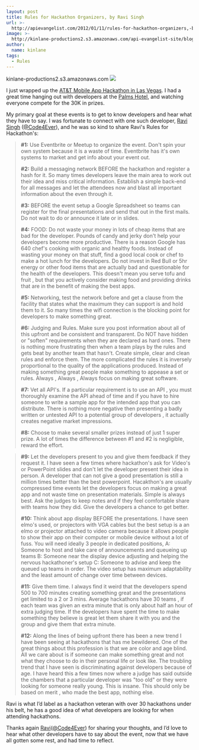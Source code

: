 ```yaml
---
layout: post
title: Rules for Hackathon Organizers, by Ravi Singh
url: >-
  http://apievangelist.com/2012/01/11/rules-for-hackathon-organizers,-by-ravi-singh/
image: >-
  http://kinlane-productions2.s3.amazonaws.com/api-evangelist-site/blog/tag-cloud-hackathon.png
author:
  name: kinlane
tags:
  - Rules
---
```

kinlane-productions2.s3.amazonaws.com [![](http://kinlane-productions.s3.amazonaws.com/api-evangelist/tag-cloud-hackathon.png)](http://www.hackweekends.com "Hackathon")

I just wrapped up the [AT&T Mobile App Hackathon in Las Vegas](/events/att_mobile_app_hackathon_las_vegas.php "AT&T Mobile Hackathon in Las Vegas"). I had a great time hanging out with developers at the [Palms Hotel](http://www.palms.com/ "Palms Hotel"), and watching everyone compete for the 30K in prizes.

My primary goal at these events is to get to know developers and hear what they have to say. I was fortunate to connect with one such developer, [Ravi Singh](https://twitter.com/#!/code4ever "@Code4Ever") ([@Code4Ever](https://twitter.com/#!/code4ever "@Code4Ever")), and he was so kind to share Ravi's Rules for Hackathon's:

> **#1:** Use Eventbrite or Meetup to organize the event. Don't spin your own system because it is a waste of time. Eventbrite has it's own systems to market and get info about your event out.  
>   
> **#2:** Build a messaging network BEFORE the hackathon and register a hash for it. So many times developers leave the main area to work out their idea and miss critical information. Establish a simple back-end for all messages and let the attendees now and blast all important information about the even through it.  
>   
> **#3:** BEFORE the event setup a Google Spreadsheet so teams can register for the final presentations and send that out in the first mails. Do not wait to do or announce it late or in slides.  
>   
> **#4:** FOOD: Do not waste your money in lots of cheap items that are bad for the developer. Pounds of candy and jerky don't help your developers become more productive. There is a reason Google has 640 chef's cooking with organic and healthy foods. Instead of wasting your money on that stuff, find a good local cook or chef to make a hot lunch for the developers. Do not invest in Red Bull or 5hr energy or other food items that are actually bad and questionable for the health of the developers. This doesn't mean you serve tofu and fruit , but that you actively consider making food and providing drinks that are in the benefit of making the best apps.  
>   
> **#5:** Networking, test the network before and get a clause from the facility that states what the maximum they can support is and hold them to it. So many times the wifi connection is the blocking point for developers to make something great.  
>   
> **#6:** Judging and Rules. Make sure you post information about all of this upfront and be consistent and transparent. Do NOT have hidden or "soften" requirements when they are declared as hard ones. There is nothing more frustrating then when a team plays by the rules and gets beat by another team that hasn't. Create simple, clear and clean rules and enforce them. The more complicated the rules it is inversely proportional to the quality of the applications produced. Instead of making something great people make something to appease a set or rules. Always , Always , Always focus on making great software.  
>   
> **#7:** Vet all API's. If a particular requirement is to use an API , you must thoroughly examine the API ahead of time and if you have to hire someone to write a sample app for the intended app that you can distribute. There is nothing more negative then presenting a badly written or untested API to a potential group of developers , it actually creates negative market impressions.  
>   
> **#8:** Choose to make several smaller prizes instead of just 1 super prize. A lot of times the difference between #1 and #2 is negligible, reward the effort.

> **#9:** Let the developers present to you and give them feedback if they request it. I have seen a few times where hackathon's ask for Video's or PowerPoint slides and don't let the developer present their idea in person. A developer that can not give a good presentation is still a million times better than the best powerpoint. Hacakthon's are usually compressed time events let the developers focus on making a great app and not waste time on presentation materials. Simple is always best. Ask the judges to keep notes and if they feel comfortable share with teams how they did. Give the developers a chance to get better.   
>   
> **#10:** Think about app display BEFORE the presentations. I have seen elmo's used, or projectors with VGA cables but the best setup is a an elmo or projector attached to video camera because it allows people to show their app on their computer or mobile device without a lot of fuss. You will need ideally 3 people in dedicated positions, A: Someone to host and take care of announcements and queueing up teams B: Someone near the display device adjusting and helping the nervous hackathoner's setup C: Someone to advise and keep the queued up teams in order. The video setup has maximum adaptability and the least amount of change over time between devices.  
>   
> **#11:** Give them time. I always find it weird that the developers spend 500 to 700 minutes creating something great and the presentations get limited to a 2 or 3 mins. Average hackathons have 30 teams , if each team was given an extra minute that is only about half an hour of extra judging time. If the developers have spent the time to make something they believe is great let them share it with you and the group and give them that extra minute.  
>   
> **#12:** Along the lines of being upfront there has been a new trend I have been seeing at hackathons that has me bewildered. One of the great things about this profession is that we are color and age blind. All we care about is if someone can make something great and not what they choose to do in their personal life or look like. The troubling trend that I have seen is discriminating against developers because of age. I have heard this a few times now where a judge has said outside the chambers that a particular developer was "too old" or they were looking for someone really young. This is insane. This should only be based on merit , who made the best app, nothing else.  

Ravi is what I’d label as a hackathon veteran with over 30 hackathons under his belt, he has a good idea of what developers are looking for when attending hackathons.

Thanks again [Ravi](https://twitter.com/#!/code4ever "@Code4Ever")([@Code4Ever](https://twitter.com/#!/code4ever "@Code4Ever")) for sharing your thoughts, and I’d love to hear what other developers have to say about the event, now that we have all gotten some rest, and had time to reflect.